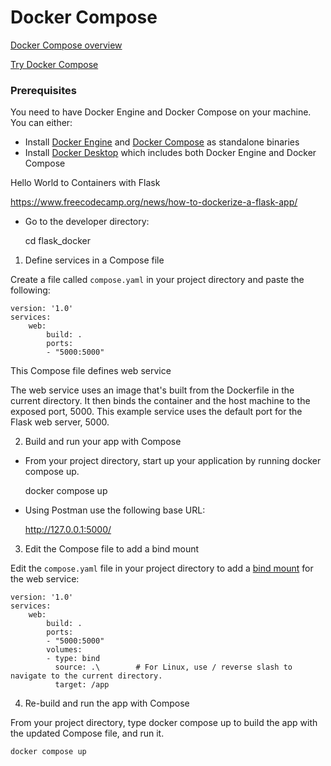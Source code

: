 # Docker Compose

[Docker Compose overview](https://docs.docker.com/compose/)

[Try Docker Compose](https://docs.docker.com/compose/gettingstarted/)

### Prerequisites

You need to have Docker Engine and Docker Compose on your machine. You can either:

- Install [Docker Engine](https://docs.docker.com/get-docker/) and [Docker Compose](https://docs.docker.com/compose/install/) as standalone binaries
- Install [Docker Desktop](https://docs.docker.com/desktop/) which includes both Docker Engine and Docker Compose

Hello World to Containers with Flask

https://www.freecodecamp.org/news/how-to-dockerize-a-flask-app/ 

* Go to the developer directory:

    cd flask_docker

1. Define services in a Compose file

Create a file called ```compose.yaml``` in your project directory and paste the following:

```
version: '1.0'
services:
    web:
        build: .
        ports:
        - "5000:5000"
```

This Compose file defines web service

The web service uses an image that's built from the Dockerfile in the current directory. It then binds the container and the host machine to the exposed port, 5000. This example service uses the default port for the Flask web server, 5000.


2. Build and run your app with Compose

* From your project directory, start up your application by running docker compose up.

     docker compose up

* Using Postman use the following base URL:

    http://127.0.0.1:5000/


3. Edit the Compose file to add a bind mount

Edit the ```compose.yaml``` file in your project directory to add a [bind mount](https://docs.docker.com/storage/bind-mounts/) for the web service:

```
version: '1.0'
services:
    web:
        build: .
        ports:
        - "5000:5000"
        volumes:
        - type: bind
          source: .\        # For Linux, use / reverse slash to navigate to the current directory.
          target: /app
```

4. Re-build and run the app with Compose

From your project directory, type docker compose up to build the app with the updated Compose file, and run it.

    docker compose up